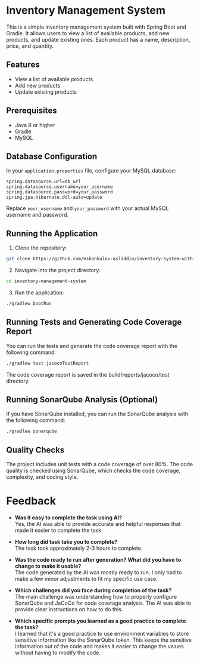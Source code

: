 # Inventory Management System

This is a simple inventory management system built with Spring Boot and Gradle. It allows users to view a list of available products, add new products, and update existing ones. Each product has a name, description, price, and quantity.

## Features

- View a list of available products
- Add new products
- Update existing products

## Prerequisites

- Java 8 or higher
- Gradle
- MySQL

## Database Configuration

In your `application.properties` file, configure your MySQL database:

```properties
spring.datasource.url=db_url
spring.datasource.username=your_username
spring.datasource.password=your_password
spring.jpa.hibernate.ddl-auto=update
```
Replace `your_username` and `your_password` with your actual MySQL username and password.

## Running the Application
1. Clone the repository:
```bash
git clone https://github.com/eshonkulov-asliddin/inventory-system-with-gpt.git
```
2. Navigate into the project directory:
```bash
cd inventory-management-system  
```
3. Run the application:
```bash
./gradlew bootRun
```

## Running Tests and Generating Code Coverage Report
You can run the tests and generate the code coverage report with the following command:
```bash
./gradlew test jacocoTestReport
```
The code coverage report is saved in the build/reports/jacoco/test directory.

## Running SonarQube Analysis (Optional)

If you have SonarQube installed, you can run the SonarQube analysis with the following command:
```bash
./gradlew sonarqube
```

## Quality Checks
The project includes unit tests with a code coverage of over 80%. The code quality is checked using SonarQube, which checks the code coverage, complexity, and coding style.

# Feedback
- **Was it easy to complete the task using AI?**  
  Yes, the AI was able to provide accurate and helpful responses that made it easier to complete the task.

- **How long did task take you to complete?**  
  The task took approximately 2-3 hours to complete.

- **Was the code ready to run after generation? What did you have to change to make it usable?**  
  The code generated by the AI was mostly ready to run. I only had to make a few minor adjustments to fit my specific use case.

- **Which challenges did you face during completion of the task?**  
  The main challenge was understanding how to properly configure SonarQube and JaCoCo for code coverage analysis. The AI was able to provide clear instructions on how to do this.

- **Which specific prompts you learned as a good practice to complete the task?**  
  I learned that it's a good practice to use environment variables to store sensitive information like the SonarQube token. This keeps the sensitive information out of the code and makes it easier to change the values without having to modify the code.